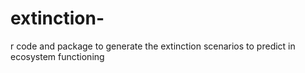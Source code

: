 # extinction-
r code and package to generate the extinction scenarios to predict in ecosystem functioning
